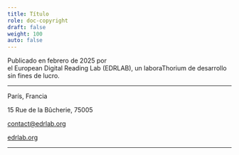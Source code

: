```yaml
---
title: Título
role: doc-copyright
draft: false
weight: 100
auto: false
---
```




<p class="title colbreak">
Publicado en febrero de 2025 por 
<br/>el European Digital Reading Lab (EDRLAB), un laboraThorium de desarrollo sin fines de lucro.
</p>

---

<p class="title">
París, Francia
</p>

<p class="title">
15 Rue de la Bûcherie, 75005 
</p>

<p class="title">

[contact@edrlab.org](mailto:contact@edrlab.org)

</p>
<p class="title">

[edrlab.org](https://www.edrlab.org/)

</p>


---